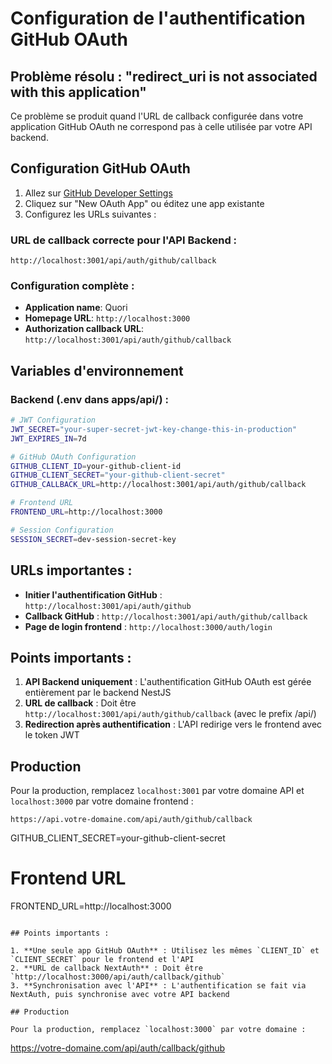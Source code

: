 # Configuration de l'authentification GitHub OAuth

## Problème résolu : "redirect_uri is not associated with this application"

Ce problème se produit quand l'URL de callback configurée dans votre application GitHub OAuth ne correspond pas à celle utilisée par votre API backend.

## Configuration GitHub OAuth

1. Allez sur [GitHub Developer Settings](https://github.com/settings/developers)
2. Cliquez sur "New OAuth App" ou éditez une app existante
3. Configurez les URLs suivantes :

### URL de callback correcte pour l'API Backend :

```
http://localhost:3001/api/auth/github/callback
```

### Configuration complète :

- **Application name**: Quori
- **Homepage URL**: `http://localhost:3000`
- **Authorization callback URL**: `http://localhost:3001/api/auth/github/callback`

## Variables d'environnement

### Backend (.env dans apps/api/) :

```bash
# JWT Configuration
JWT_SECRET="your-super-secret-jwt-key-change-this-in-production"
JWT_EXPIRES_IN=7d

# GitHub OAuth Configuration
GITHUB_CLIENT_ID=your-github-client-id
GITHUB_CLIENT_SECRET="your-github-client-secret"
GITHUB_CALLBACK_URL=http://localhost:3001/api/auth/github/callback

# Frontend URL
FRONTEND_URL=http://localhost:3000

# Session Configuration
SESSION_SECRET=dev-session-secret-key
```

## URLs importantes :

- **Initier l'authentification GitHub** : `http://localhost:3001/api/auth/github`
- **Callback GitHub** : `http://localhost:3001/api/auth/github/callback`
- **Page de login frontend** : `http://localhost:3000/auth/login`

## Points importants :

1. **API Backend uniquement** : L'authentification GitHub OAuth est gérée entièrement par le backend NestJS
2. **URL de callback** : Doit être `http://localhost:3001/api/auth/github/callback` (avec le prefix /api/)
3. **Redirection après authentification** : L'API redirige vers le frontend avec le token JWT

## Production

Pour la production, remplacez `localhost:3001` par votre domaine API et `localhost:3000` par votre domaine frontend :

```
https://api.votre-domaine.com/api/auth/github/callback
```

GITHUB_CLIENT_SECRET=your-github-client-secret

# Frontend URL

FRONTEND_URL=http://localhost:3000

```

## Points importants :

1. **Une seule app GitHub OAuth** : Utilisez les mêmes `CLIENT_ID` et `CLIENT_SECRET` pour le frontend et l'API
2. **URL de callback NextAuth** : Doit être `http://localhost:3000/api/auth/callback/github`
3. **Synchronisation avec l'API** : L'authentification se fait via NextAuth, puis synchronise avec votre API backend

## Production

Pour la production, remplacez `localhost:3000` par votre domaine :

```

https://votre-domaine.com/api/auth/callback/github

```

```
